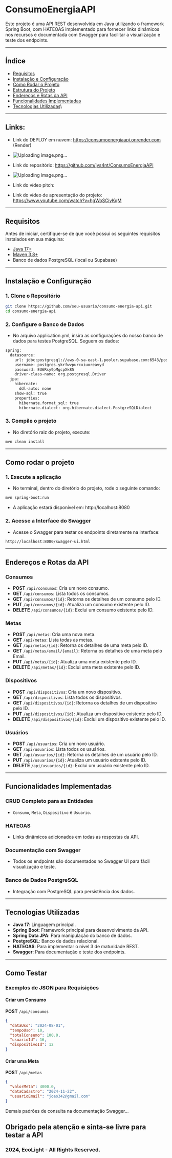 # ConsumoEnergiaAPI

Este projeto é uma API REST desenvolvida em Java utilizando o framework Spring Boot, com HATEOAS implementado para fornecer links dinâmicos nos recursos e documentada com Swagger para facilitar a visualização e teste dos endpoints.

---

## **Índice**

- [Requisitos](#requisitos)
- [Instalação e Configuração](#instalação-e-configuração)
- [Como Rodar o Projeto](#como-rodar-o-projeto)
- [Estrutura do Projeto](#estrutura-do-projeto)
- [Endereços e Rotas da API](#endereços-e-rotas-da-api)
- [Funcionalidades Implementadas](#funcionalidades-implementadas)
- [Tecnologias Utilizadas](#tecnologias-utilizadas)\

---

## Links:
- Link do DEPLOY em nuvem: https://consumoenergiaapi.onrender.com (Render)
- ![Uploading image.png…]()

- Link do repositório: https://github.com/jvs4nt/ConsumoEnergiaAPI
- ![Uploading image.png…]()

- Link do vídeo pitch:
- Link do vídeo de apresentação do projeto: https://www.youtube.com/watch?v=hgWoSCiyKqM

---

## **Requisitos**

Antes de iniciar, certifique-se de que você possui os seguintes requisitos instalados em sua máquina:

- [Java 17+](https://www.oracle.com/java/technologies/javase-jdk17-downloads.html)
- [Maven 3.8+](https://maven.apache.org/download.cgi)
- Banco de dados PostgreSQL (local ou Supabase)

---

## **Instalação e Configuração**

### 1. Clone o Repositório
```bash
git clone https://github.com/seu-usuario/consumo-energia-api.git
cd consumo-energia-api
```

### 2. Configure o Banco de Dados
- No arquivo application.yml, insira as configurações do nosso banco de dados para testes PostgreSQL. Seguem os dados:

```bash
spring:
  datasource:
    url: jdbc:postgresql://aws-0-sa-east-1.pooler.supabase.com:6543/postgres?sslmode=require
    username: postgres.ykrfwvpurcxiuoreavyd
    password: EU6Rsy9pMgcpXk85
    driver-class-name: org.postgresql.Driver
  jpa:
    hibernate:
      ddl-auto: none
    show-sql: true
    properties:
      hibernate.format_sql: true
      hibernate.dialect: org.hibernate.dialect.PostgreSQLDialect

```

### 3. Compile o projeto
- No diretório raiz do projeto, execute:
```bash
mvn clean install
```

---

## Como rodar o projeto
### 1. Execute a aplicação
- No terminal, dentro do diretório do projeto, rode o seguinte comando:
```bash
mvn spring-boot:run
```
- A aplicação estará disponível em: http://localhost:8080

### 2. Acesse a Interface do Swagger
- Acesse o Swagger para testar os endpoints diretamente na interface:
```bash
http://localhost:8080/swagger-ui.html
```

---

## **Endereços e Rotas da API**

### **Consumos**
- **POST** `/api/consumos`: Cria um novo consumo.
- **GET** `/api/consumos`: Lista todos os consumos.
- **GET** `/api/consumos/{id}`: Retorna os detalhes de um consumo pelo ID.
- **PUT** `/api/consumos/{id}`: Atualiza um consumo existente pelo ID.
- **DELETE** `/api/consumos/{id}`: Exclui um consumo existente pelo ID.

### **Metas**
- **POST** `/api/metas`: Cria uma nova meta.
- **GET** `/api/metas`: Lista todas as metas.
- **GET** `/api/metas/{id}`: Retorna os detalhes de uma meta pelo ID.
- **GET** `/api/metas/email/{email}`: Retorna os detalhes de uma meta pelo Email.
- **PUT** `/api/metas/{id}`: Atualiza uma meta existente pelo ID.
- **DELETE** `/api/metas/{id}`: Exclui uma meta existente pelo ID.

### **Dispositivos**
- **POST** `/api/dispositivos`: Cria um novo dispositivo.
- **GET** `/api/dispositivos`: Lista todos os dispositivos.
- **GET** `/api/dispositivos/{id}`: Retorna os detalhes de um dispositivo pelo ID.
- **PUT** `/api/dispositivos/{id}`: Atualiza um dispositivo existente pelo ID.
- **DELETE** `/api/dispositivos/{id}`: Exclui um dispositivo existente pelo ID.

### **Usuários**
- **POST** `/api/usuarios`: Cria um novo usuário.
- **GET** `/api/usuarios`: Lista todos os usuários.
- **GET** `/api/usuarios/{id}`: Retorna os detalhes de um usuário pelo ID.
- **PUT** `/api/usuarios/{id}`: Atualiza um usuário existente pelo ID.
- **DELETE** `/api/usuarios/{id}`: Exclui um usuário existente pelo ID.

---

## **Funcionalidades Implementadas**

### **CRUD Completo para as Entidades**
- `Consumo`, `Meta`, `Dispositivo` e `Usuario`.

### **HATEOAS**
- Links dinâmicos adicionados em todas as respostas da API.

### **Documentação com Swagger**
- Todos os endpoints são documentados no Swagger UI para fácil visualização e teste.

### **Banco de Dados PostgreSQL**
- Integração com PostgreSQL para persistência dos dados.

---

## **Tecnologias Utilizadas**

- **Java 17**: Linguagem principal.
- **Spring Boot**: Framework principal para desenvolvimento da API.
- **Spring Data JPA**: Para manipulação do banco de dados.
- **PostgreSQL**: Banco de dados relacional.
- **HATEOAS**: Para implementar o nível 3 de maturidade REST.
- **Swagger**: Para documentação e teste dos endpoints.

---

## **Como Testar**

### Exemplos de JSON para Requisições

#### **Criar um Consumo**
**POST** `/api/consumos`
```json
{
  "dataUso": "2024-08-01",
  "tempoUso": 10,
  "totalConsumo": 100.0,
  "usuarioId": 16,
  "dispositivoId": 12
}
```

#### **Criar uma Meta**
**POST** `/api/metas`
```json
{
  "valorMeta": 4000.0,
  "dataCadastro": "2024-11-22",
  "usuarioEmail": "joao342@gmail.com"
}
```

Demais padrões de consulta na documentação Swagger...

## Obrigado pela atenção e sinta-se livre para testar a API

### 2024, EcoLight - All Rights Reserved.



